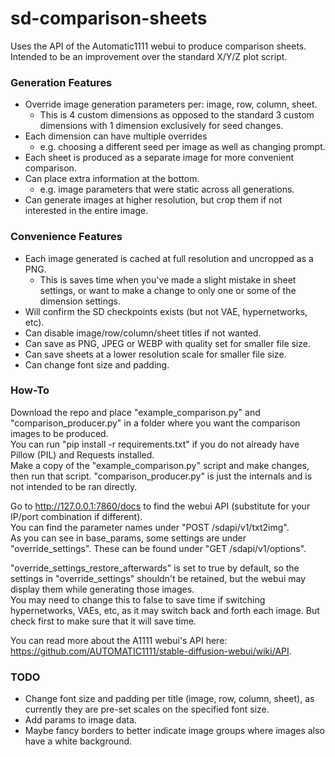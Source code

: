# sd-comparison-sheets
Uses the API of the Automatic1111 webui to produce comparison sheets.\
Intended to be an improvement over the standard X/Y/Z plot script.

### Generation Features
* Override image generation parameters per: image, row, column, sheet.
  * This is 4 custom dimensions as opposed to the standard 3 custom dimensions with 1 dimension exclusively for seed changes.
* Each dimension can have multiple overrides
  * e.g. choosing a different seed per image as well as changing prompt.
* Each sheet is produced as a separate image for more convenient comparison.
* Can place extra information at the bottom.
  * e.g. image parameters that were static across all generations.
* Can generate images at higher resolution, but crop them if not interested in the entire image.
  
### Convenience Features
* Each image generated is cached at full resolution and uncropped as a PNG.
  * This is saves time when you've made a slight mistake in sheet settings, or want to make a change to only one or some of the dimension settings.
* Will confirm the SD checkpoints exists (but not VAE, hypernetworks, etc). 
* Can disable image/row/column/sheet titles if not wanted.
* Can save as PNG, JPEG or WEBP with quality set for smaller file size.
* Can save sheets at a lower resolution scale for smaller file size.
* Can change font size and padding.

### How-To
Download the repo and place "example_comparison.py" and "comparison_producer.py" in a folder where you want the comparison images to be produced.\
You can run "pip install -r requirements.txt" if you do not already have Pillow (PIL) and Requests installed.\
Make a copy of the "example_comparison.py" script and make changes, then run that script. "comparison_producer.py" is just the internals and is not intended to be ran directly.

Go to http://127.0.0.1:7860/docs to find the webui API (substitute for your IP/port combination if different).\
You can find the parameter names under "POST /sdapi/v1/txt2img".\
As you can see in base_params, some settings are under "override_settings". These can be found under "GET /sdapi/v1/options".

"override_settings_restore_afterwards" is set to true by default, so the settings in "override_settings" shouldn't be retained, but the webui may display them while generating those images.\
You may need to change this to false to save time if switching hypernetworks, VAEs, etc, as it may switch back and forth each image. But check first to make sure that it will save time.

You can read more about the A1111 webui's API here: https://github.com/AUTOMATIC1111/stable-diffusion-webui/wiki/API.

### TODO
* Change font size and padding per title (image, row, column, sheet), as currently they are pre-set scales on the specified font size.
* Add params to image data. 
* Maybe fancy borders to better indicate image groups where images also have a white background.  
